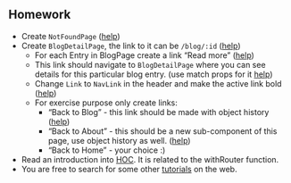 ## Homework

* Create `NotFoundPage` ([help](https://reacttraining.com/react-router/web/example/no-match))
* Create `BlogDetailPage`, the link to it can be  `/blog/:id` ([help](https://reacttraining.com/react-router/web/example/url-params))
  * For each Entry in BlogPage create a link “Read more” ([help](https://reacttraining.com/react-router/web/api/Link))
  * This link should navigate to `BlogDetailPage` where you can see details for this particular blog entry. (use match props for it [help](https://reacttraining.com/react-router/web/api/match))
  * Change `Link` to `NavLink` in the header and make the active link bold ([help](https://reacttraining.com/react-router/web/api/NavLink))
  * For exercise purpose only create links:
    * “Back to Blog” - this link should be made with object history ([help](https://reacttraining.com/react-router/web/api/history))
    * “Back to About” - this should be a new sub-component of this page, use object history as well. ([help](https://reacttraining.com/react-router/web/api/withRouter))
    * “Back to Home” - your choice :)
* Read an introduction into [HOC](https://medium.com/@soorajchandran/introduction-to-higher-order-components-hoc-in-react-383c9343a3aa). It is related to the withRouter function.
* You are free to search for some other [tutorials](https://www.freecodecamp.org/news/hitchhikers-guide-to-react-router-v4-4b12e369d10/) on the web.
